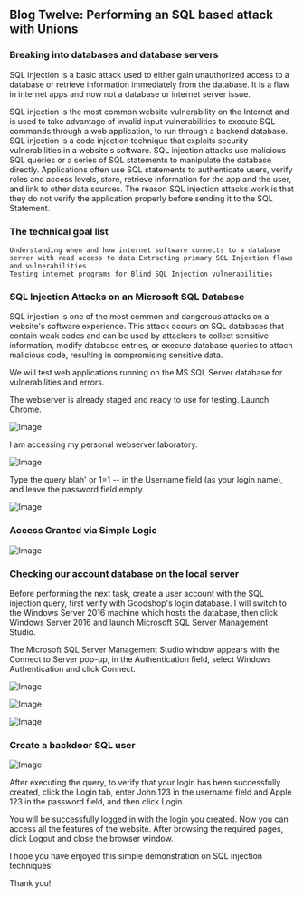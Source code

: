 ## Blog Twelve: Performing an SQL based attack with Unions


### Breaking into databases and database servers 

SQL injection is a basic attack used to either gain unauthorized access to a database or retrieve information immediately from the database. It is a flaw in internet apps and now not a database or internet server issue. 

SQL injection is the most common website vulnerability on the Internet and is used to take advantage of invalid input vulnerabilities to execute SQL commands through a web application, to run through a backend database. SQL injection is a code injection technique that exploits security vulnerabilities in a website's software. SQL injection attacks use malicious SQL queries or a series of SQL statements to manipulate the database directly. Applications often use SQL statements to authenticate users, verify roles and access levels, store, retrieve information for the app and the user, and link to other data sources. The reason SQL injection attacks work is that they do not verify the application properly before sending it to the SQL Statement.

### The technical goal list
```
Understanding when and how internet software connects to a database server with read access to data Extracting primary SQL Injection flaws and vulnerabilities 
Testing internet programs for Blind SQL Injection vulnerabilities
```

### SQL Injection Attacks on an Microsoft SQL Database

SQL injection is one of the most common and dangerous attacks on a website's software experience. This attack occurs on SQL databases that contain weak codes and can be used by attackers to collect sensitive information, modify database entries, or execute database queries to attach malicious code, resulting in compromising sensitive data.

We will test web applications running on the MS SQL Server database for vulnerabilities and errors.

The webserver is already staged and ready to use for testing. Launch Chrome.

![Image](https://i.imgur.com/B8BwhUJ.png)

I am accessing my personal webserver laboratory. 

![Image](https://i.imgur.com/CFiYswe.png)

Type the query blah' or 1=1 -- in the Username field (as your login name), and leave the password field empty. 

![Image](https://i.imgur.com/DprX5ev.png)

### Access Granted via Simple Logic

![Image](https://i.imgur.com/LnhtkuZ.png)

### Checking our account database on the local server

Before performing the next task, create a user account with the SQL injection query, first verify with Goodshop's login database. I will switch to the Windows Server 2016 machine which hosts the database, then click Windows Server 2016 and launch Microsoft SQL Server Management Studio.

The Microsoft SQL Server Management Studio window appears with the Connect to Server pop-up, in the Authentication field, select Windows Authentication and click Connect.

![Image](https://i.imgur.com/j7C56yS.png)

![Image](https://i.imgur.com/lzMv7fL.png)

![Image](https://i.imgur.com/6D9z9mh.png)

### Create a backdoor SQL user

![Image](https://i.imgur.com/kL2yWeT.png)

After executing the query, to verify that your login has been successfully created, click the Login tab, enter John 123 in the username field and Apple 123 in the password field, and then click Login.

You will be successfully logged in with the login you created. Now you can access all the features of the website. After browsing the required pages, click Logout and close the browser window.

I hope you have enjoyed this simple demonstration on SQL injection techniques!

Thank you!